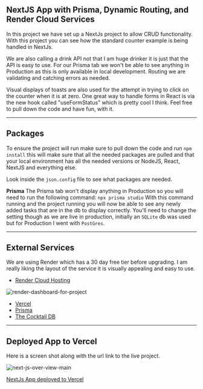 ## NextJS App with Prisma, Dynamic Routing, and Render Cloud Services
In this project we have set up a NextJs project to allow CRUD functionality. 
With this project you can see how the standard counter example is being handled in NextJs. 

We are also calling a drink API not that I am huge drinker it is just that the API is easy to use. 
For our Prisma tab we won't be able to see anything in Production as this is only available in local development. 
Routing we are validating and catching errors as needed. 

Visual displays of toasts are also used for the attempt in trying to click on the counter when it is at zero. 
One great way to handle forms in React is via the new hook called "useFormStatus" which is pretty cool I think. 
Feel free to pull down the code and have fun, with it. 
___

## Packages
To ensure the project will run make sure to pull down the code and run `npm install` this will make sure that all the needed packages are pulled and that your local environment has all the needed versions or NodeJS, React, NextJS and everything else. 

Look inside the `json.config` file to see what packages are needed. 

<b>Prisma</b>
The Prisma tab won't display anything in Production so you will need to run the following command: `npx prisma studio`
With this command running and the project running you will now be able to see any newly added tasks that are in the db to display correctly. 
You'll need to change the setting though as we are live in production, initially an `SQLite` db was used but for Production I went with `PostGres`. 

___

## External Services
We are using Render which has a 30 day free tier before upgrading. I am really liking the layout of the service it is visually appealing and easy to use. 
- [Render Cloud Hosting](https://render.com/)

![render-dashboard-for-project](https://github.com/redeyedev-208/ga-nextjs-overview/assets/60634649/21a9fd86-3101-4eaa-9583-590620047685)

- [Vercel](https://vercel.com/)
- [Prisma](https://www.prisma.io/)
- [The Cocktail DB](https://www.thecocktaildb.com/api.php)

___

## Deployed App to Vercel
Here is a screen shot along with the url link to the live project. 

![next-js-over-view-main](https://github.com/redeyedev-208/ga-nextjs-overview/assets/60634649/56b3e77f-a38e-4888-95c4-89d7b2a18cfc)



[NextJs App deployed to Vercel](https://vercel.com/gil-aguilars-projects/ga-nextjs-overview)
